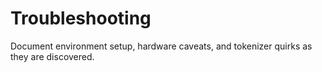 # Troubleshooting

Document environment setup, hardware caveats, and tokenizer quirks as they are discovered.
